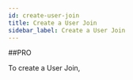 ```yaml
---
id: create-user-join
title: Create a User Join
sidebar_label: Create a User Join
---
```

##PRO

To create a User Join, 
